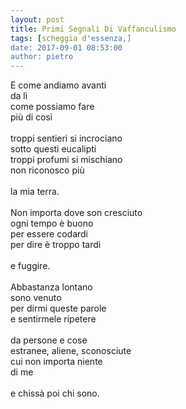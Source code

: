 ```yaml
---
layout: post
title: Primi Segnali Di Vaffanculismo
tags: [scheggia d'essenza,]
date: 2017-09-01 08:53:00
author: pietro
---
```

E come andiamo avanti<br/>da lì<br/>come possiamo fare<br/>più di così<br/><br/>troppi sentieri si incrociano<br/>sotto questi eucalipti<br/>troppi profumi si mischiano<br/>non riconosco più<br/><br/>la mia terra.<br/><br/>Non importa dove son cresciuto<br/>ogni tempo è buono<br/>per essere codardi<br/>per dire è troppo tardi<br/><br/>e fuggire.<br/><br/>Abbastanza lontano<br/>sono venuto<br/>per dirmi queste parole<br/>e sentirmele ripetere<br/><br/>da persone e cose<br/>estranee, aliene, sconosciute<br/>cui non importa niente<br/>di me<br/><br/>e chissà poi chi sono.
